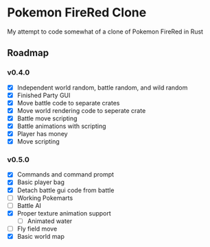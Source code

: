 # Pokemon FireRed Clone

My attempt to code somewhat of a clone of Pokemon FireRed in Rust

## Roadmap

### v0.4.0

- [X] Independent world random, battle random, and wild random
- [X] Finished Party GUI
- [X] Move battle code to separate crates
- [X] Move world rendering code to seperate crate
- [X] Battle move scripting
- [X] Battle animations with scripting
- [X] Player has money
- [X] Move scripting

### v0.5.0

- [X] Commands and command prompt
- [X] Basic player bag
- [X] Detach battle gui code from battle
- [ ] Working Pokemarts
- [ ] Battle AI
- [X] Proper texture animation support
    - [ ] Animated water
- [ ] Fly field move
- [X] Basic world map